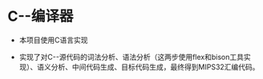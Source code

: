 # C--编译器

- 本项目使用C语言实现

- 实现了对C--源代码的词法分析、语法分析（这两步使用flex和bison工具实现）、语义分析、中间代码生成、目标代码生成，最终得到MIPS32汇编代码。